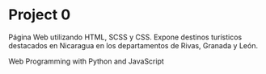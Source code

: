 # Project 0

Página Web utilizando HTML, SCSS y CSS.
Expone destinos turísticos destacados en Nicaragua en los departamentos de Rivas, Granada y León.

Web Programming with Python and JavaScript
